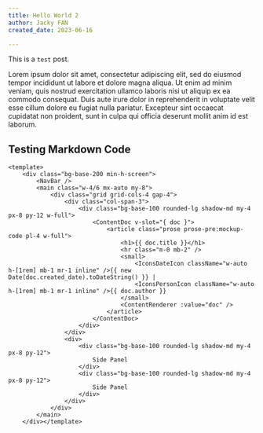 ```yaml
---
title: Hello World 2
author: Jacky FAN
created_date: 2023-06-16

---
```


This is a `test` post.


Lorem ipsum dolor sit amet, consectetur adipiscing elit, sed do eiusmod tempor incididunt ut labore et dolore magna aliqua. Ut enim ad minim veniam, quis nostrud exercitation ullamco laboris nisi ut aliquip ex ea commodo consequat. Duis aute irure dolor in reprehenderit in voluptate velit esse cillum dolore eu fugiat nulla pariatur. Excepteur sint occaecat cupidatat non proident, sunt in culpa qui officia deserunt mollit anim id est laborum.

## Testing Markdown Code

```vue
<template>
    <div class="bg-base-200 min-h-screen">
        <NavBar />
        <main class="w-4/6 mx-auto my-8">
            <div class="grid grid-cols-4 gap-4">
                <div class="col-span-3">
                    <div class="bg-base-100 rounded-lg shadow-md my-4 px-8 py-12 w-full">
                        <ContentDoc v-slot="{ doc }">
                            <article class="prose prose-pre:mockup-code pl-4 w-full">
                                <h1>{{ doc.title }}</h1>
                                <hr class="m-0 mb-2" />
                                <small>
                                    <IconsDateIcon className="w-auto h-[1rem] mb-1 mr-1 inline" />{{ new Date(doc.created_date).toDateString() }} | 
                                    <IconsPersonIcon className="w-auto h-[1rem] mb-1 mr-1 inline" />{{ doc.author }}
                                </small>
                                <ContentRenderer :value="doc" />
                            </article>
                        </ContentDoc>
                    </div>
                </div>
                <div>
                    <div class="bg-base-100 rounded-lg shadow-md my-4 px-8 py-12">
                        Side Panel
                    </div>
                    <div class="bg-base-100 rounded-lg shadow-md my-4 px-8 py-12">
                        Side Panel
                    </div>
                </div>
            </div>
        </main>
    </div></template>
```